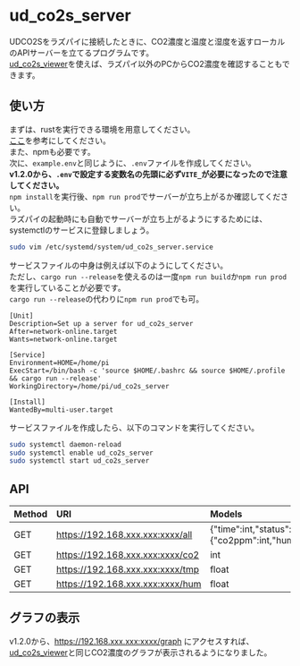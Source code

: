 # ud_co2s_server
UDCO2Sをラズパイに接続したときに、CO2濃度と温度と湿度を返すローカルのAPIサーバーを立てるプログラムです。  
[ud_co2s_viewer](https://github.com/rakkyo150/ud_co2s_viewer)を使えば、ラズパイ以外のPCからCO2濃度を確認することもできます。

## 使い方
まずは、rustを実行できる環境を用意してください。  
[ここ](https://www.rust-lang.org/tools/install)を参考にしてください。  
また、npmも必要です。  
次に、`example.env`と同じように、`.env`ファイルを作成してください。  
**v1.2.0から、`.env`で設定する変数名の先頭に必ず`VITE_`が必要になったので注意してください。**  
`npm install`を実行後、`npm run prod`でサーバーが立ち上がるか確認してください。  
ラズパイの起動時にも自動でサーバーが立ち上がるようにするためには、systemctlのサービスに登録しましょう。
```bash
sudo vim /etc/systemd/system/ud_co2s_server.service
```
サービスファイルの中身は例えば以下のようにしてください。  
ただし、`cargo run --release`を使えるのは一度`npm run build`か`npm run prod`を実行していることが必要です。  
`cargo run --release`の代わりに`npm run prod`でも可。
```service
[Unit]
Description=Set up a server for ud_co2s_server
After=network-online.target
Wants=network-online.target

[Service]
Environment=HOME=/home/pi 
ExecStart=/bin/bash -c 'source $HOME/.bashrc && source $HOME/.profile && cargo run --release'
WorkingDirectory=/home/pi/ud_co2s_server

[Install]
WantedBy=multi-user.target
```
サービスファイルを作成したら、以下のコマンドを実行してください。
```bash
sudo systemctl daemon-reload
sudo systemctl enable ud_co2s_server
sudo systemctl start ud_co2s_server
```
## API
|Method|URI|Models|
|:---|:---|:---|
|GET|https://192.168.xxx.xxx:xxxx/all|{"time":int,"status":{"co2ppm":int,"humidity":float,"temperature":float}}|
|GET|https://192.168.xxx.xxx:xxxx/co2|int|
|GET|https://192.168.xxx.xxx:xxxx/tmp|float|
|GET|https://192.168.xxx.xxx:xxxx/hum|float|

## グラフの表示
v1.2.0から、https://192.168.xxx.xxx:xxxx/graph にアクセスすれば、[ud_co2s_viewer](https://github.com/rakkyo150/ud_co2s_viewer)と同じCO2濃度のグラフが表示されるようになりました。  
